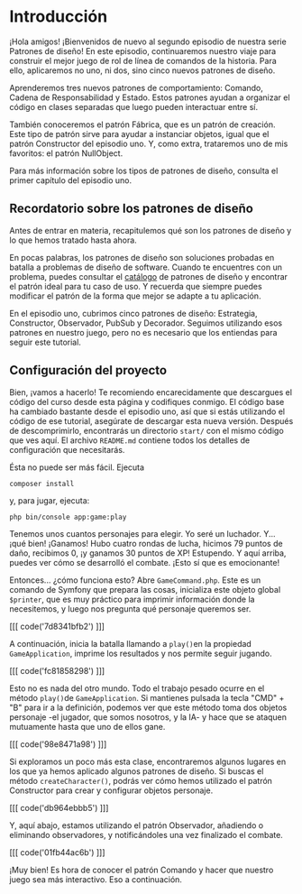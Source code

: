# Introducción

¡Hola amigos! ¡Bienvenidos de nuevo al segundo episodio de nuestra serie Patrones de diseño! En este episodio, continuaremos nuestro viaje para construir el mejor juego de rol de línea de comandos de la historia. Para ello, aplicaremos no uno, ni dos, sino cinco nuevos patrones de diseño.

Aprenderemos tres nuevos patrones de comportamiento: Comando, Cadena de Responsabilidad y Estado. Estos patrones ayudan a organizar el código en clases separadas que luego pueden interactuar entre sí.

También conoceremos el patrón Fábrica, que es un patrón de creación. Este tipo de patrón sirve para ayudar a instanciar objetos, igual que el patrón Constructor del episodio uno. Y, como extra, trataremos uno de mis favoritos: el patrón NullObject.

Para más información sobre los tipos de patrones de diseño, consulta el primer capítulo del episodio uno.

## Recordatorio sobre los patrones de diseño

Antes de entrar en materia, recapitulemos qué son los patrones de diseño y lo que hemos tratado hasta ahora.

En pocas palabras, los patrones de diseño son soluciones probadas en batalla a problemas de diseño de software. Cuando te encuentres con un problema, puedes consultar el [catálogo](https://java-design-patterns.com/patterns/) de patrones de diseño y encontrar el patrón ideal para tu caso de uso. Y recuerda que siempre puedes modificar el patrón de la forma que mejor se adapte a tu aplicación.

En el episodio uno, cubrimos cinco patrones de diseño: Estrategia, Constructor, Observador, PubSub y Decorador. Seguimos utilizando esos patrones en nuestro juego, pero no es necesario que los entiendas para seguir este tutorial.

## Configuración del proyecto

Bien, ¡vamos a hacerlo! Te recomiendo encarecidamente que descargues el código del curso desde esta página y codifiques conmigo. El código base ha cambiado bastante desde el episodio uno, así que si estás utilizando el código de ese tutorial, asegúrate de descargar esta nueva versión. Después de descomprimirlo, encontrarás un directorio `start/` con el mismo código que ves aquí. El archivo `README.md` contiene todos los detalles de configuración que necesitarás.

Ésta no puede ser más fácil. Ejecuta

```terminal
composer install
```

y, para jugar, ejecuta:

```terminal
php bin/console app:game:play
```

Tenemos unos cuantos personajes para elegir. Yo seré un luchador. Y... ¡qué bien! ¡Ganamos! Hubo cuatro rondas de lucha, hicimos 79 puntos de daño, recibimos 0, ¡y ganamos 30 puntos de XP! Estupendo. Y aquí arriba, puedes ver cómo se desarrolló el combate. ¡Esto sí que es emocionante!

Entonces... ¿cómo funciona esto? Abre `GameCommand.php`. Este es un comando de Symfony que prepara las cosas, inicializa este objeto global `$printer`, que es muy práctico para imprimir información donde la necesitemos, y luego nos pregunta qué personaje queremos ser. 

[[[ code('7d8341bfb2') ]]]

A continuación, inicia la batalla llamando a `play()`en la propiedad `GameApplication`, imprime los resultados y nos permite seguir jugando.

[[[ code('fc81858298') ]]]

Esto no es nada del otro mundo. Todo el trabajo pesado ocurre en el método `play()`de `GameApplication`. Si mantienes pulsada la tecla "CMD" + "B" para ir a la definición, podemos ver que este método toma dos objetos personaje -el jugador, que somos nosotros, y la IA- y hace que se ataquen mutuamente hasta que uno de ellos gane.

[[[ code('98e8471a98') ]]]

Si exploramos un poco más esta clase, encontraremos algunos lugares en los que ya hemos aplicado algunos patrones de diseño. Si buscas el método `createCharacter()`, podrás ver cómo hemos utilizado el patrón Constructor para crear y configurar objetos personaje. 

[[[ code('db964ebbb5') ]]]

Y, aquí abajo, estamos utilizando el patrón Observador, añadiendo o eliminando observadores, y notificándoles una vez finalizado el combate.

[[[ code('01fb44ac6b') ]]]

¡Muy bien! Es hora de conocer el patrón Comando y hacer que nuestro juego sea más interactivo. Eso a continuación.
